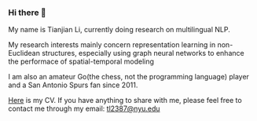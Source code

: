 ### Hi there 👋 
My name is Tianjian Li, currently doing research on multilingual NLP.
  
My research interests mainly concern representation learning in non-Euclidean structures, 
especially using graph neural networks to enhance the performace of spatial-temporal modeling

I am also an amateur Go(the chess, not the programming language) player and a San Antonio Spurs fan since 2011.  



[Here](https://github.com/truthbutcher/studymaterials/blob/main/CV_Tianjian_2022_Homepage.pdf) is my CV. If you have anything to share with me, please feel free to contact me through my email: tl2387@nyu.edu


